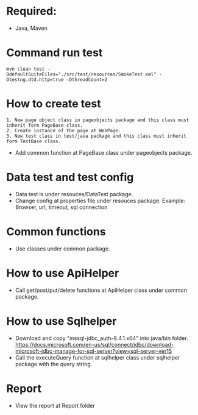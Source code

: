 # Required:
* Java, Maven
# Command run test
    mvn clean test -DdefaultSuiteFiles="./src/test/resources/SmokeTest.xml" -Dtestng.dtd.http=true -DthreadCount=2

# How to create test

    1. New page object class in pageobjects package and this class must inherit form PageBase class.
    2. Create instance of the page at WebPage.
    3. New test class in test/java package and this class must inherit form TestBase class.
* Add common function at PageBase class under pageobjects package.

# Data test and test config
* Data test is under resouces/DataTest package.
* Change config at properties file under resouces package.
    Example: Browser, url, timeout, sql connection
    
# Common functions
* Use classes under common package.

# How to use ApiHelper
* Call get/post/put/delete functions at ApiHelper class under common package.

# How to use Sqlhelper
* Download and copy "mssql-jdbc_auth-8.4.1.x64" into java/bin folder.
https://docs.microsoft.com/en-us/sql/connect/jdbc/download-microsoft-jdbc-manage-for-sql-server?view=sql-server-ver15
* Call the executeQuery function at sqlhelper class under sqlhelper package with the query string.

# Report
* View the report at Report folder

